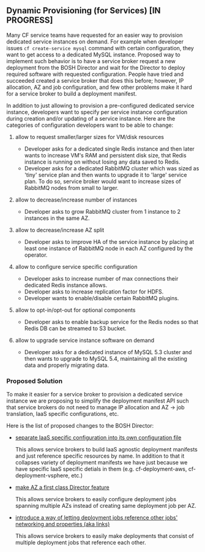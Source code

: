 ## Dynamic Provisioning (for Services) [IN PROGRESS]

Many CF service teams have requested for an easier way to provision dedicated service instances on demand. For example when developer issues `cf create-service mysql` command with certain configuration, they want to get access to a dedicated MySQL instance. Proposed way to implement such behavior is to have a service broker request a new deployment from the BOSH Director and wait for the Director to deploy required software with requested configuration. People have tried and succeeded created a service broker that does this before; however, IP allocation, AZ and job configuration, and few other problems make it hard for a service broker to build a deployment manifest.

In addition to just allowing to provision a pre-configured dedicated service instance, developers want to specify per service instance configuration during creation and/or updating of a service instance. Here are the categories of configuration developers want to be able to change:

1. allow to request smaller/larger sizes for VM/disk resources

	- Developer asks for a dedicated single Redis instance and then later wants to increase VM's RAM and persistent disk size, that Redis instance is running on without losing any data saved to Redis.
	- Developer asks for a dedicated RabbitMQ cluster which was sized as 'tiny' service plan and then wants to upgrade it to 'large' service plan. To do so, service broker would want to increase sizes of RabbitMQ nodes from small to larger.

2. allow to decrease/increase number of instances

	- Developer asks to grow RabbitMQ cluster from 1 instance to 2 instances in the same AZ.

3. allow to decrease/increase AZ split

	- Developer asks to improve HA of the service instance by placing at least one instance of RabbitMQ node in each AZ configured by the operator.

4. allow to configure service specific configuration

	- Developer asks to increase number of max connections their dedicated Redis instance allows.
	- Developer asks to increase replication factor for HDFS.
	- Developer wants to enable/disable certain RabbitMQ plugins.

5. allow to opt-in/opt-out for optional components

	- Developer asks to enable backup service for the Redis nodes so that Redis DB can be streamed to S3 bucket.

6. allow to upgrade service instance software on demand

	- Developer asks for a dedicated instance of MySQL 5.3 cluster and then wants to upgrade to MySQL 5.4, maintaining all the existing data and properly migrating data.

### Proposed Solution

To make it easier for a service broker to provision a dedicated service instance we are proposing to simplify the deployment manifest API such that service brokers do not need to manage IP allocation and AZ -> job translation, IaaS specific configurations, etc.

Here is the list of proposed changes to the BOSH Director:

- [separate IaaS specific configuration into its own configuration file](cloud-config.md)

	This allows service brokers to build IaaS agnostic deployment manifests and just reference specific resources by name. In addition to that it collapses variety of deployment manifests we have just because we have specific IaaS specific detials in them (e.g. cf-deployment-aws, cf-deployment-vsphere, etc.)

- [make AZ a first class Director feature](availability-zones.md)

	This allows service brokers to easily configure deployment jobs spanning multiple AZs instead of creating same deployment job per AZ.

- [introduce a way of letting deployment jobs reference other jobs' networking and properties (aka links)](links.md)

	This allows service brokers to easily make deployments that consist of multiple deployment jobs that reference each other.
